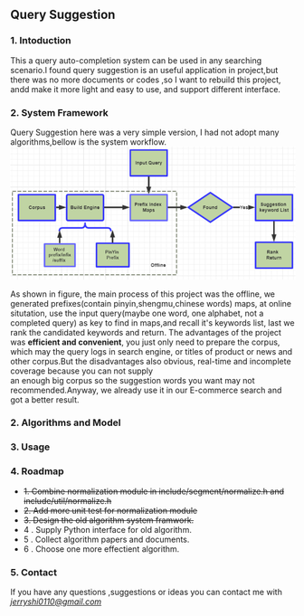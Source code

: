 ## Query Suggestion
### 1. Intoduction
This a query auto-completion system can be used in any searching scenario.I found query suggestion is an useful application in project,but there was 
no more documents or codes ,so I want to rebuild this project, andd make it more light and easy to use, and support different interface.

### 2. System Framework
Query Suggestion here was a very simple version, I had not adopt many algorithms,bellow is the system workflow.
![SystemFramework](./doc/qs_workflow.png)

As shown in figure, the main process of this project was the offline, we generated prefixes(contain pinyin,shengmu,chinese words) maps, at online situtation,
use the input query(maybe one word, one alphabet, not a completed query) as key to find in maps,and recall it's keywords list, last we rank the candidated 
keywords and return. The advantages of the project was **efficient and convenient**, you just only need to prepare the corpus, which may the query logs in
search engine, or titles of product or news and other corpus.But the disadvantages also obvious, real-time and incomplete coverage because you can not supply \
an enough big corpus so the suggestion words you want may not recommended.Anyway, we already use it in our E-commerce search and got a better result.
### 2. Algorithms and Model

### 3. Usage

### 4. Roadmap
- ~~1. Combine normalization module in include/segment/normalize.h and include/util/normalize.h~~
- ~~2. Add more unit test for normalization module~~
- ~~3. Design the old algorithm system framwork.~~
- 4 . Supply Python interface for old algorithm.
- 5 . Collect algorithm papers and documents.
- 6 . Choose one more effectient algorithm.

### 5. Contact
If you have any questions ,suggestions or ideas you can contact me with *jerryshi0110@gmail.com*
